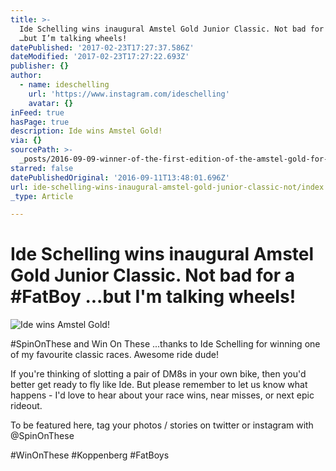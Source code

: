 ```yaml
---
title: >-
  Ide Schelling wins inaugural Amstel Gold Junior Classic. Not bad for a #FatBoy
  …but I’m talking wheels!
datePublished: '2017-02-23T17:27:37.586Z'
dateModified: '2017-02-23T17:27:22.693Z'
publisher: {}
author:
  - name: ideschelling
    url: 'https://www.instagram.com/ideschelling'
    avatar: {}
inFeed: true
hasPage: true
description: Ide wins Amstel Gold!
via: {}
sourcePath: >-
  _posts/2016-09-09-winner-of-the-first-edition-of-the-amstel-gold-for-juniors.md
starred: false
datePublishedOriginal: '2016-09-11T13:48:01.696Z'
url: ide-schelling-wins-inaugural-amstel-gold-junior-classic-not/index.html
_type: Article

---
```

# Ide Schelling wins inaugural Amstel Gold Junior Classic. Not bad for a \#FatBoy ...but I'm talking wheels!
![Ide wins Amstel Gold!](https://s3-us-west-2.amazonaws.com/the-grid-img/p/548c6dc203880115c82180a17e6db1b16deedd60.jpg)

\#SpinOnThese and Win On These ...thanks to Ide Schelling for winning one of my favourite classic races. Awesome ride dude!

If you're thinking of slotting a pair of DM8s in your own bike, then you'd better get ready to fly like Ide. But please remember to let us know what happens - I'd love to hear about your race wins, near misses, or next epic rideout.

To be featured here, tag your photos / stories on twitter or instagram with @SpinOnThese

\#WinOnThese \#Koppenberg \#FatBoys